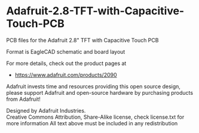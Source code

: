 # Adafruit-2.8-TFT-with-Capacitive-Touch-PCB
PCB files for the Adafruit 2.8" TFT with Capacitive Touch PCB

Format is EagleCAD schematic and board layout

For more details, check out the product pages at

  * https://www.adafruit.com/products/2090

Adafruit invests time and resources providing this open source design, 
please support Adafruit and open-source hardware by purchasing 
products from Adafruit!

Designed by Adafruit Industries.  
Creative Commons Attribution, Share-Alike license, check license.txt for more information
All text above must be included in any redistribution